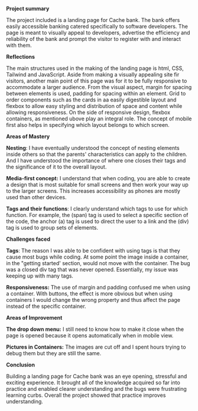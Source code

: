 **Project summary**

The project included is a landing page for Cache bank. The bank offers easily accessible banking catered specifically to software developers. The page is meant to visually appeal to developers, advertise the efficiency and reliability of the bank and prompt the visitor to register with and interact with them.

**Reflections**

The main structures used in the making of the landing page is html, CSS, Tailwind and JavaScript. Aside from making a visually appealing site fir visitors, another main point of this page was for it to be fully responsive to accommodate a larger audience. From the visual aspect, margin for spacing between elements is used, padding for spacing within an element. Grid to order components such as the cards in aa easily digestible layout and flexbox to allow easy styling and distribution of space and content while allowing responsiveness. On the side of responsive design, flexbox containers, as mentioned ubove play an integral role. The concept of mobile first also helps in specifying which layout belongs to which screen.

**Areas of Mastery**

**Nesting**: I have eventually understood the concept of nesting elements inside others so that the parents' characteristics can apply to the children. And I have understood the importance of where one closes their tags and the significance of it to the overall layout.

**Media-first concept:** I understand that when coding, you are able to create a design that is most suitable for small screens and then work your way up to the larger screens. This increases accessibility as phones are mostly used than other devices.

**Tags and their functions**: I clearly understand which tags to use for which function. For example, the (span) tag is used to select a specific section of the code, the anchor (a) tag is used to direct the user to a link and the (div) tag is used to group sets of elements.

**Challenges faced**

**Tags**: The reason I was able to be confident with using tags is that they cause most bugs while coding. At some point the image inside a container, in the "getting started' section, would not move with the container. The bug was a closed div tag that was never opened. Essentially, my issue was keeping up with many tags.

**Responsiveness:** The use of margin and padding confused me when using a container. With buttons, the effect is more obvious but when using containers I would change the wrong property and thus affect the page instead of the specific container.

**Areas of Improvement**

**The drop down menu:** I still need to know how to make it close when the page is opened because it opens automatically when in mobile view.

**Pictures in Containers:** The images are cut off and I spent hours trying to debug them but they are still the same.

**Conclusion**

Building a landing page for Cache bank was an eye opening, stressful and exciting experience. It brought all of the knowledge acquired so far into practice and enabled clearer understanding and the bugs were frustrating learning curbs. Overall the project showed that practice improves understanding.

